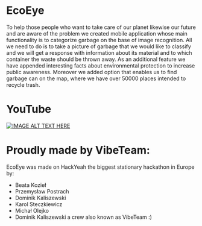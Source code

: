 # EcoEye
To help those people who want to take care of our planet likewise our future and are aware of the problem we created mobile application whose main functionality is to categorize garbage on the base of image recognition. All we need to do is to take a picture of garbage that we would like to classify and we will get a response with information about its material and to which container the waste should be thrown away.
As an additional feature we have appended interesting facts about environmental protection to increase public awareness.
Moreover we added option that enables us to find garbage can on the map, where we have over 50000 places intended to recycle trash.


# YouTube
[![IMAGE ALT TEXT HERE](https://img.youtube.com/vi/XMThw6fKzB0/0.jpg)](https://www.youtube.com/watch?v=XMThw6fKzB0)


# Proudly made by VibeTeam:
EcoEye was made on HackYeah the biggest stationary hackathon in Europe by:
- Beata Kozieł
- Przemysław Postrach
- Dominik Kaliszewski
- Karol Steczkiewicz
- Michał Olejko
- Dominik Kaliszewski
a crew also known as VibeTeam :)
